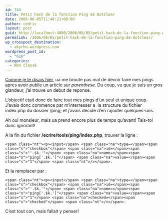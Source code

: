 ```yaml
---
id: 744
title: Petit hack de la fonction Ping de DotClear
date: 2006-06-05T11:48:21+00:00
author: cedric
layout: post
guid: http://localhost:4000/2006/06/05/petit-hack-de-la-fonction-ping-de-dotclear.html
permalink: /2006/06/05/petit-hack-de-la-fonction-ping-de-dotclear/
wp_crosspost_destination:
  - akyrho.wordpress.com
wordpress_post_id:
  - "616"
categories:
  - Non classé
---
```

[Comme je le disais hier](http://www.parenthese.be/dotclear/index.php?2006/06/04/87-httparty), ua me broute pas mal de devoir faire mes pings apres avoir publie un article sur _parenthese_. Du coup, vu que je suis un gros glandeur, j’ai trouve un debut de reponse.

<!-- more -->

L’objectif etait donc de faire tout mes pings d’un seul et unique coup. J’avais donc commence par m’interresser a  la structure du fichier index.php du dossier /ping; et j’avais decide d’en rajouter quelques-uns.

Ah oui monsieur, mais ua prend encore plus de temps qu’avant! Tais-toi donc ignorant!

A la fin du fichier **/ecrire/tools/ping/index.php**, trouver la ligne :

<div class="language-html highlighter-rouge">
  <div class="highlight">
    <pre class="highlight"><code>&lt;span class="nt">&lt;p>&lt;input&lt;/span> &lt;span class="na">type=&lt;/span>&lt;span class="s">"checkbox"&lt;/span> &lt;span class="na">id=&lt;/span>&lt;span class="s">"'.$k.'"&lt;/span> &lt;span class="na">name=&lt;/span>&lt;span class="s">"ping['.$k.']"&lt;/span> &lt;span class="na">value=&lt;/span>&lt;span class="s">"1"&lt;/span> &lt;span class="nt">/>&lt;/span>.
</code></pre>
  </div>
</div>

Et la remplacer par :

<div class="language-html highlighter-rouge">
  <div class="highlight">
    <pre class="highlight"><code>&lt;span class="nt">&lt;p>&lt;input&lt;/span> &lt;span class="na">type=&lt;/span>&lt;span class="s">"checkbox"&lt;/span> &lt;span class="na">id=&lt;/span>&lt;span class="s">"'.$k.'"&lt;/span> &lt;span class="na">name=&lt;/span>&lt;span class="s">"ping['.$k.']"&lt;/span> &lt;span class="na">value=&lt;/span>&lt;span class="s">"1"&lt;/span> &lt;span class="na">checked=&lt;/span>&lt;span class="s">"checked"&lt;/span> &lt;span class="nt">/>&lt;/span>.
</code></pre>
  </div>
</div>

C’est tout con, mais fallait y penser!